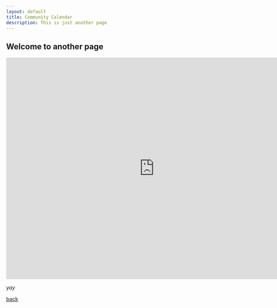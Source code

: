 ```yaml
---
layout: default
title: Community Calendar
description: This is just another page
---
```


## Welcome to another page

<iframe 
src="https://calendar.google.com/calendar/embed?src=8e29hljvcr0ecgvm8rek7h7su0%40group.calendar.google.com&ctz=America%2FChicago" 
style="border: 0" width="800" height="600" frameborder="0" scrolling="no"></iframe>


_yay_

[back](./)
